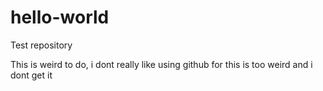 # hello-world
Test repository

This is weird to do, i dont really like using github for this is too weird and i dont get it
